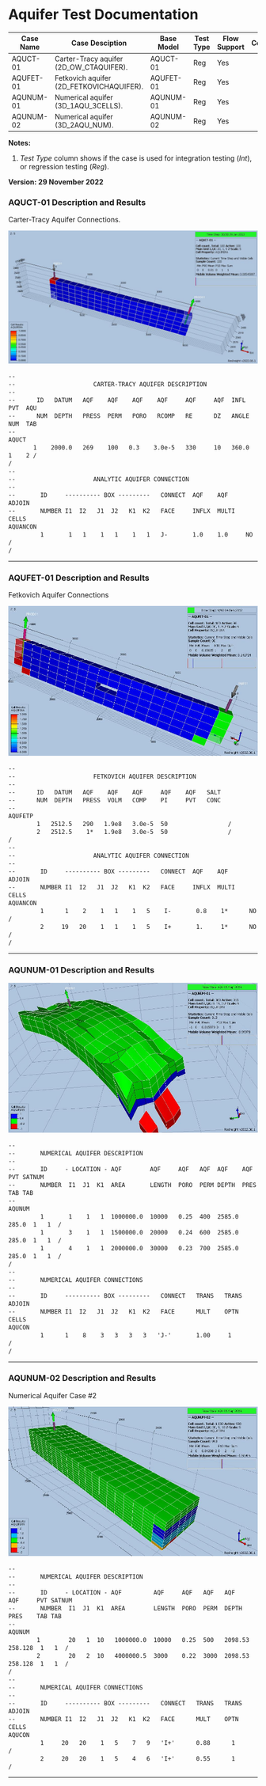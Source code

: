 # Aquifer Test Documentation

Case Name  | Case Desciption                                  | Base Model | Test<br />Type | Flow<br />Support | Comments |
---------  | -----------------------------                    | ---------- | ---- | ------- | ------------------------------------- |
AQUCT-01   | Carter-Tracy aquifer (2D_OW_CTAQUIFER).          | AQUCT-01   | Reg  | Yes     | 
AQUFET-01  | Fetkovich aquifer (2D_FETKOVICHAQUIFER).         | AQUFET-01  | Reg  | Yes     | 
AQUNUM-01  | Numerical aquifer (3D_1AQU_3CELLS).              | AQUNUM-01  | Reg  | Yes     | 
AQUNUM-02  | Numerical aquifer (3D_2AQU_NUM).                 | AQUNUM-02  | Reg  | Yes     | 

**Notes:** 

1. _Test Type_ column shows if the case is used for integration testing (_Int_), or regression testing (_Reg_).


**Version: 29 November 2022**
    
### AQUCT-01 Description and Results

Carter-Tracy Aquifer Connections.

![](plots/aquct-01-model.jpg)
``` 
--                                                                              
--                      CARTER-TRACY AQUIFER DESCRIPTION                            
--                                                                              
--      ID   DATUM   AQF    AQF    AQF    AQF     AQF     AQF  INFL   PVT  AQU
--      NUM  DEPTH   PRESS  PERM   PORO   RCOMP   RE      DZ   ANGLE  NUM  TAB
--                                                    
AQUCT
       1    2000.0   269    100   0.3    3.0e-5   330     10   360.0   1    2 /
/
--                                                                              
--                      ANALYTIC AQUIFER CONNECTION                            
--                                                                              
--       ID     ---------- BOX ---------   CONNECT  AQF    AQF     ADJOIN         
--       NUMBER I1  I2   J1  J2   K1  K2   FACE     INFLX  MULTI   CELLS                                                                                            
AQUANCON
         1       1   1    1   1    1   1   J-       1.0    1.0     NO /
/
``` 

---

### AQUFET-01 Description and Results

Fetkovich Aquifer Connections

![](plots/aqufet-01-model.jpg)

```
--                                                                              
--                      FETKOVICH AQUIFER DESCRIPTION                            
--                                                                              
--      ID   DATUM   AQF    AQF    AQF     AQF    AQF   SALT
--      NUM  DEPTH   PRESS  VOLM   COMP    PI     PVT   CONC
--                                                    
AQUFETP
        1   2512.5   290   1.9e8   3.0e-5  50                 /
        2   2512.5    1*   1.9e8   3.0e-5  50                 /
/
--                                                                              
--                      ANALYTIC AQUIFER CONNECTION                            
--                                                                              
--       ID     ---------- BOX ---------   CONNECT  AQF    AQF     ADJOIN         
--       NUMBER I1  I2   J1  J2   K1  K2   FACE     INFLX  MULTI   CELLS                                                                                            
AQUANCON
         1      1    2    1   1    1   5    I-       0.8    1*      NO  /
         2     19   20    1   1    1   5    I+       1.     1*      NO /
/
```

---

### AQUNUM-01 Description and Results

![](plots/aqunum-01-model.jpg)

```
--                                                                              
--       NUMERICAL AQUIFER DESCRIPTION                            
--                                                                              
--       ID     - LOCATION - AQF        AQF     AQF   AQF  AQF    AQF   PVT SATNUM       
--       NUMBER  I1  J1  K1  AREA       LENGTH  PORO  PERM DEPTH  PRES  TAB TAB          
--                                                                                 
AQUNUM
         1       1    1   1  1000000.0  10000   0.25  400  2585.0 285.0	 1   1  / 
         1       3    1   1  1500000.0  20000   0.24  600  2585.0 285.0	 1   1  / 
         1       4    1   1  2000000.0  30000   0.23  700  2585.0 285.0	 1   1  / 
/
--                                                                              
--       NUMERICAL AQUIFER CONNECTIONS                           
--                                                                              
--       ID     ---------- BOX ---------   CONNECT   TRANS   TRANS   ADJOIN            
--       NUMBER I1  I2   J1  J2   K1  K2   FACE      MULT    OPTN    CELLS                                                                                   
AQUCON
         1      1    8    3   3   3   3   'J-'       1.00     1             /
/ 
```
---

### AQUNUM-02 Description and Results

Numerical Aquifer Case #2

![](plots/aqunum-02-model.jpg)

```
--                                                                              
--       NUMERICAL AQUIFER DESCRIPTION                            
--                                                                              
--       ID     - LOCATION - AQF         AQF     AQF   AQF   AQF      AQF     PVT SATNUM       
--       NUMBER  I1  J1  K1  AREA        LENGTH  PORO  PERM  DEPTH    PRES    TAB TAB          
--                                                                                 
AQUNUM
        1        20   1  10   1000000.0  10000   0.25  500   2098.53  258.128  1   1  / 
        2        20   2  10   4000000.5  3000    0.22  3000  2098.53  258.128  1   1  / 
/
--                                                                              
--       NUMERICAL AQUIFER CONNECTIONS                           
--                                                                              
--       ID     ---------- BOX ---------   CONNECT   TRANS   TRANS   ADJOIN            
--       NUMBER I1  I2   J1  J2   K1  K2   FACE      MULT    OPTN    CELLS                                                                                   
AQUCON
         1     20   20    1   5    7   9   'I+'      0.88      1          /
         2     20   20    1   5    4   6   'I+'      0.55      1          /

```

---                                              
